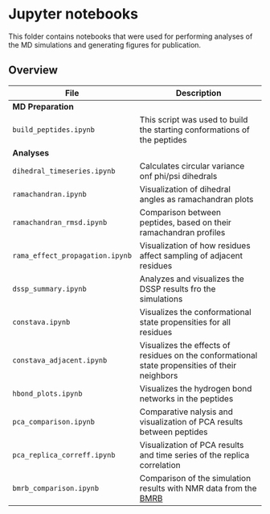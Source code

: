 # Jupyter notebooks

This folder contains notebooks that were used for performing analyses of the 
MD simulations and generating figures for publication.

## Overview

| File                          | Description |
|-------------------------------|---|
|  **MD Preparation**           | |
| `build_peptides.ipynb`        | This script was used to build the starting conformations of the peptides |
| **Analyses**                  | |
| `dihedral_timeseries.ipynb`   | Calculates circular variance onf phi/psi dihedrals |
| `ramachandran.ipynb`          | Visualization of dihedral angles as ramachandran plots |
| `ramachandran_rmsd.ipynb`     | Comparison between peptides, based on their ramachandran profiles |
| `rama_effect_propagation.ipynb` | Visualization of how residues affect sampling of adjacent residues |
| `dssp_summary.ipynb`          | Analyzes and visualizes the DSSP results fro the simulations |
| `constava.ipynb`              | Visualizes the conformational state propensities for all residues |
| `constava_adjacent.ipynb`     | Visualizes the effects of residues on the conformational state propensities of their neighbors |
| `hbond_plots.ipynb`           | Visualizes the hydrogen bond networks in the peptides |
| `pca_comparison.ipynb`        | Comparative nalysis and visualization of PCA results between peptides |
| `pca_replica_correff.ipynb`   | Visualization of  PCA results and time series of the replica correlation |
| `bmrb_comparison.ipynb`       | Comparison of the simulation results with NMR data from the [BMRB](https://bmrb.io/) |